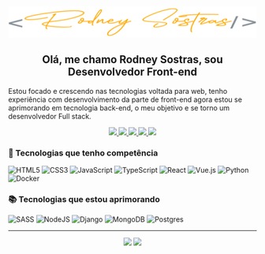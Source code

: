 <div align="center">
  <img src="assets/img/rodney-sostras-logo-cursiva.png" width="600rem" />
  
  <h2>Olá, me chamo Rodney Sostras, sou Desenvolvedor Front-end</h2>
</div>

Estou focado e crescendo nas tecnologias voltada para web, 
tenho experiência com desenvolvimento da parte de front-end 
agora estou se aprimorando em tecnologia back-end,
o meu objetivo e se torno um desenvolvedor Full stack.


<p align = "center">
    <a href="https://rodneysostras.me">
      <img src="https://img.shields.io/badge/%F0%9F%8C%90%20rodneysostras.me-191919?style=for-the-badge" />
    </a>
    <a href="https://github.com/rodneysostras">
      <img src="https://img.shields.io/badge/rodneysostras-000000?style=for-the-badge&logo=GitHub&logoColor=white" />
    </a>
    <a href="https://linkedin.com/in/rodney-sostras">
      <img src="https://img.shields.io/badge/-rodney--sostras-0077B5?style=for-the-badge&logo=Linkedin&logoColor=white "/>
    </a>
    <a href="mailto:rodney.sostras@gmail.com">
      <img src="https://img.shields.io/badge/-rodney.sostras@gmail.com-D14836?style=for-the-badge&logo=Gmail&logoColor=white" />
    </a>
    <a href="https://wa.me/5521979310963">
      <img src="https://img.shields.io/badge/55%2021%209%207931--0963-25d366?style=for-the-badge&logo=WhatsApp&logoColor=white" />
    </a>
</p>

### 🤩 Tecnologias que tenho competência

![HTML5](https://img.shields.io/badge/html5-%23E34F26.svg?style=for-the-badge&logo=html5&logoColor=white)
![CSS3](https://img.shields.io/badge/css3-%231572B6.svg?style=for-the-badge&logo=css3&logoColor=white)
![JavaScript](https://img.shields.io/badge/javascript-%23323330.svg?style=for-the-badge&logo=javascript&logoColor=%23F7DF1E)
![TypeScript](https://img.shields.io/badge/typescript-%23007ACC.svg?style=for-the-badge&logo=typescript&logoColor=white)
![React](https://img.shields.io/badge/react-%2320232a.svg?style=for-the-badge&logo=react&logoColor=%2361DAFB)
![Vue.js](https://img.shields.io/badge/vuejs-%2335495e.svg?style=for-the-badge&logo=vuedotjs&logoColor=%234FC08D)
![Python](https://img.shields.io/badge/python-3670A0?style=for-the-badge&logo=python&logoColor=ffdd54)
![Docker](https://img.shields.io/badge/docker-%230db7ed.svg?style=for-the-badge&logo=docker&logoColor=white)

### 📚 Tecnologias que estou aprimorando

![SASS](https://img.shields.io/badge/SASS-hotpink.svg?style=for-the-badge&logo=SASS&logoColor=white)
![NodeJS](https://img.shields.io/badge/node.js-6DA55F?style=for-the-badge&logo=node.js&logoColor=white)
![Django](https://img.shields.io/badge/django-%23092E20.svg?style=for-the-badge&logo=django&logoColor=white)
![MongoDB](https://img.shields.io/badge/MongoDB-%234ea94b.svg?style=for-the-badge&logo=mongodb&logoColor=white)
![Postgres](https://img.shields.io/badge/postgres-%23316192.svg?style=for-the-badge&logo=postgresql&logoColor=white)

---

<p align="center">
  <img height="145em" src="https://github-readme-stats.vercel.app/api/top-langs/?username=rodneysostras&layout=compact&langs_count=5&cache_seconds=86400&theme=vue" />
  <img height="145em" src="http://github-profile-summary-cards.vercel.app/api/cards/profile-details?username=rodneysostras&theme=vue"/>
</p>

<!-- <img height="170em" src="https://github-readme-stats.vercel.app/api/wakatime?username=rodneysostras" /> -->
<!-- ![visitors](https://visitor-badge.glitch.me/badge?page_id=rodneysostras.rodneysostras) -->
<!-- ![](https://github-readme-stats-eight-theta.vercel.app/api?username=rodneysostras&show_icons=true&theme=algolia&include_all_commits=true&count_private=true) -->
<!-- ![](https://github-readme-stats.vercel.app/api/top-langs/?username=rodneysostras&layout=compact&langs_count=5&cache_seconds=86400&theme=github_dark) -->
<!-- ![](http://github-profile-summary-cards.vercel.app/api/cards/most-commit-language?username=rodneysostras&theme=github_dark) -->
